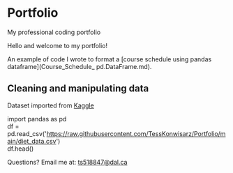 # Portfolio
My professional coding portfolio

Hello and welcome to my portfolio!

An example of code I wrote to format a [course schedule using pandas dataframe](Course_Schedule_ pd.DataFrame.md). 

## Cleaning and manipulating data
Dataset imported from [Kaggle](https://www.kaggle.com)

import pandas as pd  
df = pd.read_csv('https://raw.githubusercontent.com/TessKonwisarz/Portfolio/main/diet_data.csv')   
df.head()

Questions? Email me at:
[ts518847@dal.ca](mailto:ts518847@dal.ca)
